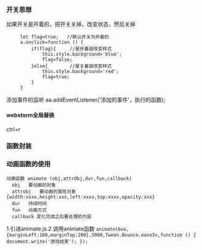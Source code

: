 ### 开关思想
如果开关是开着的，把开关关掉，改变状态，然后关掉
```let a=document.querySelector('.box');
     let flag=true;   //默认开关为开着的
     a.onclick=function () {  
         if(flag){     //是开着就改变样式
             this.style.background='blue';
             flag=false;
         }else{        //是关着就改变样式
             this.style.background='red';
             flag=true;
         }
     }
  ```

  添加事件的监听   aa.addEventListener('添加的事件'，执行的函数);
#### webstorm全局替换
ctrl+r


### 函数封装

### 动画函数的使用
```script
动画函数 animate (obj,attrObj,dur,fun,callback)
  obj   要动画的对象
  attrobj   要动画的属性对象{width:xxxx,height:xxx,left:xxxx,top:xxxx,opacity:xxx}
  dur   持续时间
  fun   动画方式
  callback 变化完成之后要处理的内容
```
1.引进animate.js
2.调用animate函数
    ```animate(box,{marginLeft:100,marginTop:200},5000,Tween.Bounce.easeIn,function () {
        document.write('游戏结束');
    });
    ```
